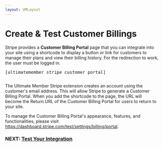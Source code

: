 ```yaml
---
layout: UMLayout
---
```

# Create & Test Customer Billings
<p>Stripe provides a <strong>Customer Billing Portal</strong> page that you can integrate into your site using a shortcode to display a button or link for customers to manage their plans and view their billing history. For the redirection to work, the user must be logged in.</p>
<pre>[ultimatemember_stripe_customer_portal]
</pre><p>
	<img class="noBdr" src="https://s3.amazonaws.com/helpscout.net/docs/assets/561c96629033600a7a36d662/images/6475bd0067106052aab4ccdd/file-q1jk018ipI.png" alt="" style="display: block; margin: auto;"></p><p>
	The Ultimate Member Stripe extension creates an account using the customer's email address. This will allow Stripe to generate a Customer Billing Portal. When you add the shortcode to the page, the URL will become the Return URL of the Customer Billing Portal for users to return to your site.</p><p>
	 To manage the Customer Billing Portal's appearance, features, and functionalities, please visit 
	<a href="https://dashboard.stripe.com/test/settings/billing/portal">https://dashboard.stripe.com/test/settings/billing/portal</a>.</p><h3>NEXT: <a href="https://ultimatemember.github.io/docs-v3/um-stripe/article/1610-stripe---test-your-integration">Test Your Integration</a></h3>
